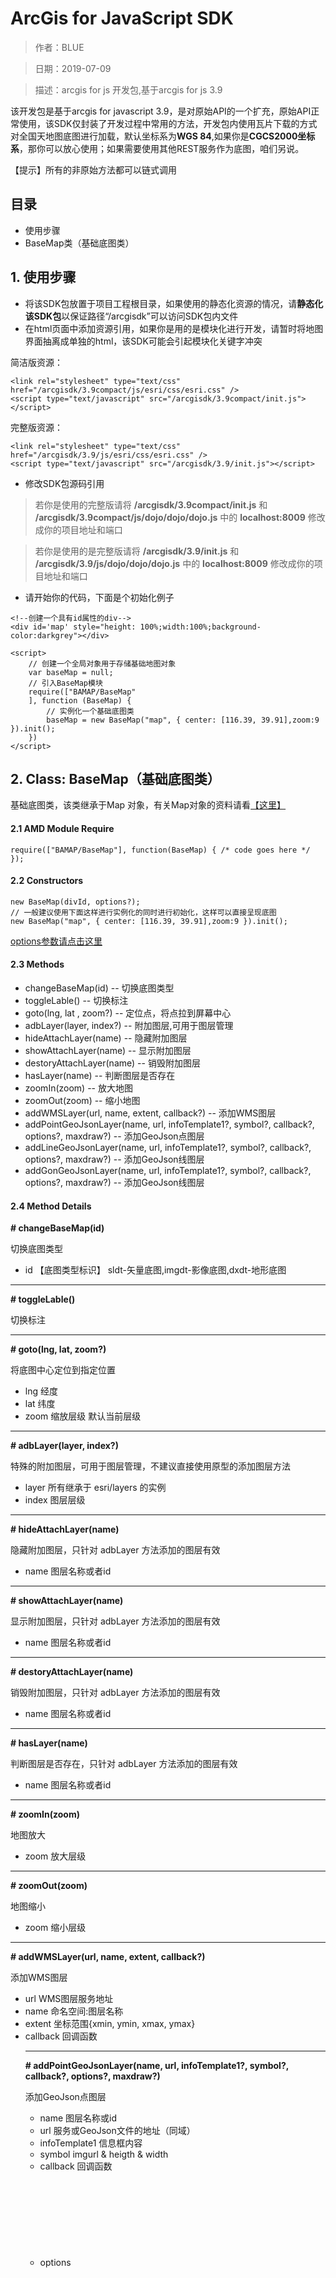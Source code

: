 # ArcGis for JavaScript SDK
> 作者：BLUE

> 日期：2019-07-09

> 描述：arcgis for js 开发包,基于arcgis for js 3.9

该开发包是基于arcgis for javascript 3.9，是对原始API的一个扩充，原始API正常使用，该SDK仅封装了开发过程中常用的方法，开发包内使用瓦片下载的方式对全国天地图底图进行加载，默认坐标系为**WGS 84**,如果你是**CGCS2000坐标系**，那你可以放心使用；如果需要使用其他REST服务作为底图，咱们另说。

【提示】所有的非原始方法都可以链式调用

## 目录

 - 使用步骤
 - BaseMap类（基础底图类）

## 1. 使用步骤 ##

 - 将该SDK包放置于项目工程根目录，如果使用的静态化资源的情况，请**静态化该SDK包**以保证路径“/arcgisdk”可以访问SDK包内文件
 - 在html页面中添加资源引用，如果你是用的是模块化进行开发，请暂时将地图界面抽离成单独的html，该SDK可能会引起模块化关键字冲突


简洁版资源：
```
<link rel="stylesheet" type="text/css" href="/arcgisdk/3.9compact/js/esri/css/esri.css" />
<script type="text/javascript" src="/arcgisdk/3.9compact/init.js"></script>
```
完整版资源：
```
<link rel="stylesheet" type="text/css" href="/arcgisdk/3.9/js/esri/css/esri.css" />
<script type="text/javascript" src="/arcgisdk/3.9/init.js"></script>
```

 - 修改SDK包源码引用

   

>  若你是使用的完整版请将 **/arcgisdk/3.9compact/init.js** 和 **/arcgisdk/3.9compact/js/dojo/dojo/dojo.js** 中的 **localhost:8009** 修改成你的项目地址和端口

>  若你是使用的是完整版请将 **/arcgisdk/3.9/init.js** 和 **/arcgisdk/3.9/js/dojo/dojo/dojo.js** 中的 **localhost:8009** 修改成你的项目地址和端口

 - 请开始你的代码，下面是个初始化例子

```
<!--创建一个具有id属性的div-->
<div id='map' style="height: 100%;width:100%;background-color:darkgrey"></div>

<script>
    // 创建一个全局对象用于存储基础地图对象
    var baseMap = null;
    // 引入BaseMap模块
    require(["BAMAP/BaseMap"
    ], function (BaseMap) {
        // 实例化一个基础底图类
        baseMap = new BaseMap("map", { center: [116.39, 39.91],zoom:9 }).init();
    })
</script>
```

## 2.  Class: BaseMap（基础底图类）
基础底图类，该类继承于Map 对象，有关Map对象的资料请看[【这里】][1]
#### 2.1 AMD Module Require
```
require(["BAMAP/BaseMap"], function(BaseMap) { /* code goes here */ });
```
#### 2.2 Constructors

```
new BaseMap(divId, options?);
// 一般建议使用下面这样进行实例化的同时进行初始化，这样可以直接呈现底图
new BaseMap("map", { center: [116.39, 39.91],zoom:9 }).init();
```
[options参数请点击这里][2]

#### 2.3 Methods
- changeBaseMap(id)    -- 切换底图类型
- toggleLable()    -- 切换标注
- goto(lng, lat , zoom?)    -- 定位点，将点拉到屏幕中心
- adbLayer(layer, index?)    -- 附加图层,可用于图层管理
- hideAttachLayer(name)    -- 隐藏附加图层
- showAttachLayer(name)    -- 显示附加图层
- destoryAttachLayer(name)    -- 销毁附加图层
- hasLayer(name)    -- 判断图层是否存在
- zoomIn(zoom)    -- 放大地图
- zoomOut(zoom)    -- 缩小地图
- addWMSLayer(url, name, extent, callback?)    -- 添加WMS图层
- addPointGeoJsonLayer(name, url, infoTemplate1?, symbol?, callback?, options?, maxdraw?)    -- 添加GeoJson点图层
- addLineGeoJsonLayer(name, url, infoTemplate1?, symbol?, callback?, options?, maxdraw?)    -- 添加GeoJson线图层
- addGonGeoJsonLayer(name, url, infoTemplate1?, symbol?, callback?, options?, maxdraw?)    -- 添加GeoJson线图层

#### 2.4 Method Details

**# changeBaseMap(id)**

 切换底图类型
 - id <String> 【底图类型标识】 sldt-矢量底图,imgdt-影像底图,dxdt-地形底图


----------


**# toggleLable()**

 切换标注 


----------


**# goto(lng, lat, zoom?)**

将底图中心定位到指定位置

 - lng <Float>    经度
 - lat <Float>    纬度
 - zoom <Int>    缩放层级  默认当前层级


----------
**# adbLayer(layer, index?)**

特殊的附加图层，可用于图层管理，不建议直接使用原型的添加图层方法

 - layer <Layer>    所有继承于 esri/layers 的实例
 - index <Int>    图层层级
----------
**# hideAttachLayer(name)**

 隐藏附加图层，只针对 adbLayer 方法添加的图层有效
 - name <String>    图层名称或者id


----------
**# showAttachLayer(name)**

 显示附加图层，只针对 adbLayer 方法添加的图层有效
 - name <String>    图层名称或者id

----------
**# destoryAttachLayer(name)**

 销毁附加图层，只针对 adbLayer 方法添加的图层有效
 - name <String>    图层名称或者id

----------
**# hasLayer(name)**

 判断图层是否存在，只针对 adbLayer 方法添加的图层有效
 - name <String>    图层名称或者id

----------
**# zoomIn(zoom)**

 地图放大
 - zoom <Number>    放大层级

----------
**# zoomOut(zoom)**

 地图缩小
 - zoom <Number>    缩小层级

----------
**# addWMSLayer(url, name, extent, callback?)**

 添加WMS图层
 - url <String>    WMS图层服务地址
 - name    <String>    命名空间:图层名称
 - extent <Object>    坐标范围{xmin, ymin, xmax, ymax}
 - callback <Function> 回调函数


----------
**# addPointGeoJsonLayer(name, url, infoTemplate1?, symbol?, callback?, options?, maxdraw?)**

 添加GeoJson点图层
 - name <String>    图层名称或id
 - url    <String>    服务或GeoJson文件的地址（同域）
 - infoTemplate1 <Object>    信息框内容
 - symbol <Object>    imgurl & heigth & width
 - callback <Function> 回调函数
 - options <Object> GraphicsLayer类的所有构造参数，[点击查看][3]
 - maxdraw <Int> 最大绘制量  default 1,000,000

```
var infoTemplate1 = {
    title: '地块信息',
    content: "地块编码：${DKBM}<br/>面积（亩）：${面积亩}"
}
var symbol={
    imgurl:'/static/map/img/local-marker.png',
    width:10,
    height:10
}
baseMap.addPointGeoJsonLayer('dk', '/main/map/geodata/xinjingdk.json', infoTemplate1, symbol, function (layer) {/* code goes here */ })
```

----------
**# addLineGeoJsonLayer(name, url, infoTemplate1?, symbol?, callback?, options?, maxdraw?)**

 添加GeoJson点图层
 - name <String>    图层名称或id
 - url    <String>    服务或GeoJson文件的地址（同域）
 - infoTemplate1 <Object>    信息框内容
 - symbol <Object>    color & width
 - callback <Function> 回调函数
 - options <Object> GraphicsLayer类的所有构造参数，[点击查看][3]
 - maxdraw <Int> 最大绘制量  default 1,000,000

----------
**# addGonGeoJsonLayer(name, url, infoTemplate1?, symbol?, callback?, options?, maxdraw?)**

 添加GeoJson面图层
 - name <String>    图层名称或id
 - url    <String>    服务或GeoJson文件的地址（同域）
 - infoTemplate1 <Object>    信息框内容
 - symbol <Object>    color & width & fillcolor [255, 255, 0, 0.25]
 - callback <Function> 回调函数
 - options <Object> GraphicsLayer类的所有构造参数，[点击查看][3]
 - maxdraw <Int> 最大绘制量  default 1,000,000

  [1]: https://developers.arcgis.com/javascript/3/jsapi/map-amd.html
  [2]: https://developers.arcgis.com/javascript/3/jsapi/map-amd.html#map1
  [3]: https://developers.arcgis.com/javascript/3/jsapi/graphicslayer-amd.html#graphicslayer2